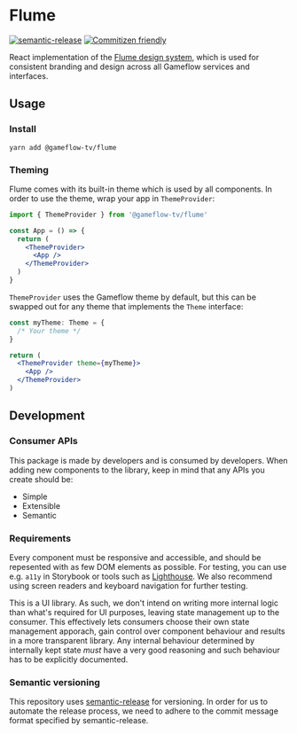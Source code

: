 # Flume

[![semantic-release](https://img.shields.io/badge/%20%20%F0%9F%93%A6%F0%9F%9A%80-semantic--release-e10079.svg)](https://github.com/semantic-release/semantic-release)
[![Commitizen friendly](https://img.shields.io/badge/commitizen-friendly-brightgreen.svg)](http://commitizen.github.io/cz-cli/)

React implementation of the [Flume design system](https://figma.com/file/fYSxWUqGTaa6d6X9IGDsoy/Flume), which is used for consistent branding and design across all Gameflow services and interfaces.

## Usage

### Install

`yarn add @gameflow-tv/flume`

### Theming

Flume comes with its built-in theme which is used by all components. In order to use the theme, wrap your app in `ThemeProvider`:

```jsx
import { ThemeProvider } from '@gameflow-tv/flume'

const App = () => {
  return (
    <ThemeProvider>
      <App />
    </ThemeProvider>
  )
}
```

`ThemeProvider` uses the Gameflow theme by default, but this can be swapped out for any theme that implements the `Theme` interface:

```jsx
const myTheme: Theme = {
  /* Your theme */
}

return (
  <ThemeProvider theme={myTheme}>
    <App />
  </ThemeProvider>
)
```

## Development

### Consumer APIs

This package is made by developers and is consumed by developers. When adding new components to the library, keep in mind that any APIs you create should be:

- Simple
- Extensible
- Semantic

### Requirements

Every component must be responsive and accessible, and should be repesented with as few DOM elements as possible. For testing, you can use e.g. `a11y` in Storybook or tools such as [Lighthouse](https://developers.google.com/web/tools/lighthouse). We also recommend using screen readers and keyboard navigation for further testing.

This is a UI library. As such, we don't intend on writing more internal logic than what's required for UI purposes, leaving state management up to the consumer. This effectively lets consumers choose their own state management apporach, gain control over component behaviour and results in a more transparent library. Any internal behaviour determined by internally kept state *must* have a very good reasoning and such behaviour has to be explicitly documented.

### Semantic versioning

This repository uses [semantic-release](https://github.com/semantic-release/semantic-release) for versioning. In order for us to automate the release process, we need to adhere to the commit message format specified by semantic-release.
